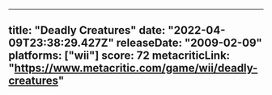 
---
title: "Deadly Creatures"
date: "2022-04-09T23:38:29.427Z"
releaseDate: "2009-02-09"
platforms: ["wii"]
score: 72
metacriticLink: "https://www.metacritic.com/game/wii/deadly-creatures"
---
